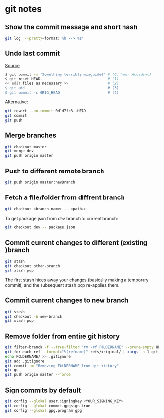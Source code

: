 # git notes

## Show the commit message and short hash

```bash
git log  --pretty=format:'%h --> %s'
```

## Undo last commit

[Source](https://stackoverflow.com/questions/927358/how-do-i-undo-the-most-recent-local-commits-in-git)

```bash
$ git commit -m "Something terribly misguided" # (0: Your Accident)
$ git reset HEAD~                              # (1)
<< edit files as necessary >>                  # (2)
$ git add .                                    # (3)
$ git commit -c ORIG_HEAD                      # (4)
```

Alternative:

```bash
git revert --no-commit 0d1d7fc3..HEAD
git commit
git push
```

## Merge branches

```bash
git checkout master
git merge dev
git push origin master
```

## Push to different remote branch

```bash
git push origin master:newBranch
```

## Fetch a file/folder from diffrent branch

```bash
git checkout <branch_name> -- <paths>
```

To get package.json from dev branch to current branch:

```bash
git checkout dev -- package.json
```

## Commit current changes to different (existing )branch

```bash
git stash
git checkout other-branch
git stash pop
```

The first stash hides away your changes (basically making a temporary commit), and the subsequent stash pop re-applies them.

## Commit current changes to new branch

```bash
git stash
git checkout -b new-branch
git stash pop
```

## Remove folder from entire git history

```bash
git filter-branch -f --tree-filter "rm -rf FOLDERNAME" --prune-empty HEAD
git for-each-ref --format="%(refname)" refs/original/ | xargs -n 1 git update-ref -d
echo FOLDERNAME/ >> .gitignore
git add .gitignore
git commit -m "Removing FOLDERNAME from git history"
git gc
git push origin master --force
```

## Sign commits by default

```bash
git config --global user.signingkey <YOUR_SIGNING_KEY>
git config --global commit.gpgsign true
git config --global gpg.program gpg
```
